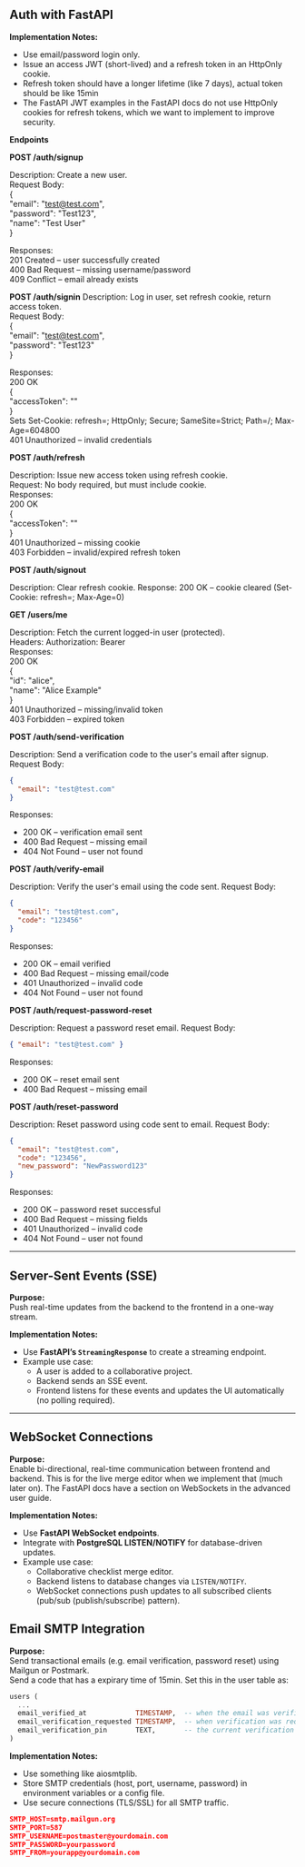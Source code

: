 ## Auth with FastAPI

**Implementation Notes:**

- Use email/password login only.
- Issue an access JWT (short-lived) and a refresh token in an HttpOnly cookie.
- Refresh token should have a longer lifetime (like 7 days), actual token should be like 15min
- The FastAPI JWT examples in the FastAPI docs do not use HttpOnly cookies for refresh tokens, which we want to implement to improve security.

**Endpoints**

**POST /auth/signup**

Description: Create a new user.  
Request Body:  
{  
"email": "test@test.com",  
"password": "Test123",  
"name": "Test User"  
}

Responses:  
201 Created – user successfully created  
400 Bad Request – missing username/password  
409 Conflict – email already exists

**POST /auth/signin**
Description: Log in user, set refresh cookie, return access token.  
Request Body:  
{  
"email": "test@test.com",  
"password": "Test123"  
}

Responses:  
200 OK  
{  
"accessToken": "<jwt>"  
}  
Sets Set-Cookie: refresh=<token>; HttpOnly; Secure; SameSite=Strict; Path=/; Max-Age=604800  
401 Unauthorized – invalid credentials

**POST /auth/refresh**

Description: Issue new access token using refresh cookie.  
Request: No body required, but must include cookie.  
Responses:  
200 OK  
{  
"accessToken": "<new-jwt>"  
}  
401 Unauthorized – missing cookie  
403 Forbidden – invalid/expired refresh token

**POST /auth/signout**

Description: Clear refresh cookie.
Response:
200 OK – cookie cleared (Set-Cookie: refresh=; Max-Age=0)

**GET /users/me**

Description: Fetch the current logged-in user (protected).  
Headers: Authorization: Bearer <accessToken>  
Responses:  
200 OK  
{  
"id": "alice",  
"name": "Alice Example"  
}  
401 Unauthorized – missing/invalid token  
403 Forbidden – expired token

**POST /auth/send-verification**

Description: Send a verification code to the user's email after signup.  
Request Body:

```json
{
  "email": "test@test.com"
}
```

Responses:

- 200 OK – verification email sent
- 400 Bad Request – missing email
- 404 Not Found – user not found

**POST /auth/verify-email**

Description: Verify the user's email using the code sent.
Request Body:

```json
{
  "email": "test@test.com",
  "code": "123456"
}
```

Responses:

- 200 OK – email verified
- 400 Bad Request – missing email/code
- 401 Unauthorized – invalid code
- 404 Not Found – user not found

**POST /auth/request-password-reset**

Description: Request a password reset email.
Request Body:

```json
{ "email": "test@test.com" }
```

Responses:

- 200 OK – reset email sent
- 400 Bad Request – missing email

**POST /auth/reset-password**

Description: Reset password using code sent to email.
Request Body:

```json
{
  "email": "test@test.com",
  "code": "123456",
  "new_password": "NewPassword123"
}
```

Responses:

- 200 OK – password reset successful
- 400 Bad Request – missing fields
- 401 Unauthorized – invalid code
- 404 Not Found – user not found

---

## Server-Sent Events (SSE)

**Purpose:**  
Push real-time updates from the backend to the frontend in a one-way stream.

**Implementation Notes:**

- Use **FastAPI’s `StreamingResponse`** to create a streaming endpoint.
- Example use case:
  - A user is added to a collaborative project.
  - Backend sends an SSE event.
  - Frontend listens for these events and updates the UI automatically (no polling required).

---

## WebSocket Connections

**Purpose:**  
Enable bi-directional, real-time communication between frontend and backend. This is for the live merge editor when we implement that (much later on).
The FastAPI docs have a section on WebSockets in the advanced user guide.

**Implementation Notes:**

- Use **FastAPI WebSocket endpoints**.
- Integrate with **PostgreSQL LISTEN/NOTIFY** for database-driven updates.
- Example use case:
  - Collaborative checklist merge editor.
  - Backend listens to database changes via `LISTEN/NOTIFY`.
  - WebSocket connections push updates to all subscribed clients (pub/sub (publish/subscribe) pattern).

## Email SMTP Integration

**Purpose:**  
Send transactional emails (e.g. email verification, password reset) using Mailgun or Postmark.  
Send a code that has a expirary time of 15min. Set this in the user table as:

```sql
users (
  ...
  email_verified_at            TIMESTAMP,  -- when the email was verified, we dont need a boolean
  email_verification_requested TIMESTAMP,  -- when verification was requested
  email_verification_pin       TEXT,       -- the current verification code
)
```

**Implementation Notes:**

- Use something like aiosmtplib.
- Store SMTP credentials (host, port, username, password) in environment variables or a config file.
- Use secure connections (TLS/SSL) for all SMTP traffic.

```json
SMTP_HOST=smtp.mailgun.org
SMTP_PORT=587
SMTP_USERNAME=postmaster@yourdomain.com
SMTP_PASSWORD=yourpassword
SMTP_FROM=yourapp@yourdomain.com
```
